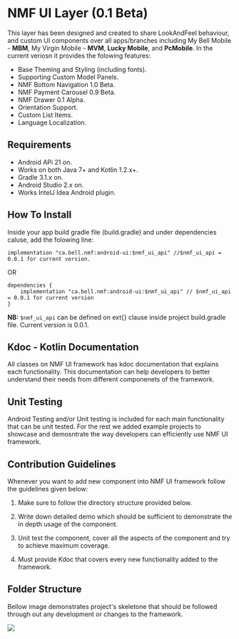 # NMF UI Layer (0.1 Beta)



This layer has been designed and created to share LookAndFeel behaviour, and custom UI components over all apps/branches including My Bell Mobile - **MBM**, My Virgin Mobile - **MVM**, **Lucky Mobile**, and **PcMobile**. In the current veriosn it provides the folowing features:

* Base Theming and Styling (including fonts).
* Supporting Custom Model Panels.
* NMF Bottom Navigation 1.0 Beta.
* NMF Payment Carousel 0.9 Beta.
* NMF Drawer 0.1 Alpha.
* Orientation Support.
* Custom List Items.
* Language Localization.

## Requirements

* Android APi 21 on.
* Works on both Java 7+ and Kotlin 1.2.x+.
* Gradle 3.1.x on.
* Android Studio 2.x on.
* Works IntelJ Idea Android plugin.


## How To Install

Inside your app build gradle file (build.gradle) and under dependencies caluse, add the folowing line:

```
implementation "ca.bell.nmf:android-ui:$nmf_ui_api" //$nmf_ui_api = 0.0.1 for current version.
```

OR

```
dependencies {
	implementation "ca.bell.nmf:android-ui:$nmf_ui_api" // $nmf_ui_api = 0.0.1 for current version
}
```


**NB:** ```$nmf_ui_api``` can be defined on ext{} clause inside project build.gradle file. Current version is 0.0.1.

## Kdoc - Kotlin Documentation
 
 All classes on NMF UI framework has kdoc documentation that explains each functionality. This documentation can help  developers to better understand their needs from different componenets of the framework.
 
## Unit Testing

Android Testing and/or Unit testing is included for each main functionality that can be unit tested. For the rest we added example projects to showcase and demosntrate the way developers can efficiently use NMF UI framework.

## Contribution Guidelines

Whenever you want to add new component into NMF UI framework follow the guidelines given below: 

1. Make sure to follow the directory structure provided below. 

2. Write down detailed demo which should be sufficient to demonstrate the in depth usage of the component. 

3. Unit test the component, cover all the aspects of the component and try to achieve maximum coverage.

4. Must provide Kdoc that covers every new functionality added to the framework.

## Folder Structure

Bellow image demonstrates project's skeletone that should be followed through out any development or changes to the framework.

![](/Users/sami.lassed/Desktop/nmf-ui-structure.png)
